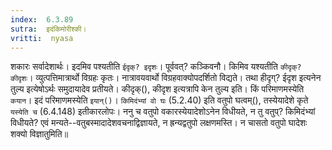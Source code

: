 ```yaml
---
index:  6.3.89
sutra:  इदंकिमोरीश्की।
vritti:  nyasa
---
```


शकारः सर्वादेशार्थः। इदमिव पश्यतीति `ईदृक्? इदृशः`। पूर्ववत्? कञ्किवनौ। किमिव यश्यतीति `कीदृक्? कीदृशः`। व्युत्पत्तिमात्रार्थो विग्रहः कृतः। नात्रावयवार्थो विग्रहवाक्योपदर्शितो विद्यते। तथा हीदृग्? ईदृश इत्यनेन तुल्य इत्येषोऽर्थः समुदायादेव प्रतीयते। कीदृक्(), कीदृश इत्यत्रापि केन तुल्य इति। किं परिमाणमस्येति `कयान`। इदं परिमाणमस्येति `इयान्()`। `किमिदंभ्यां वो घः` (5.2.40) इति वतुपो घत्वम्(), तस्येयादेशे कृते `यस्येति च` (6.4.148) इतीकारलोपः। ननु च वतुपो वकारस्येयादेशोऽनेन विधीयते, न तु वतुप्? किमिदंभ्यां विधीयते? एवं मन्यते--वतुबस्मादादेशवचनाद्विज्ञायते, न ह्रन्यद्वतुपो लक्षणमस्ति। न चासतो वतुपो घादेशः शक्यो विज्ञातुमिति॥
